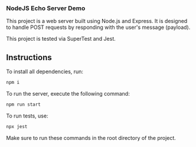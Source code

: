 ### NodeJS Echo Server Demo


This project is a web server built using Node.js and Express. It is designed to handle POST requests by responding with the user's message (payload).

This project is tested via SuperTest and Jest.

## Instructions

To install all dependencies, run:

```bash
npm i
```

To run the server, execute the following command:

```bash
npm run start
```

To run tests, use:

```bash
npx jest
```

Make sure to run these commands in the root directory of the project.
